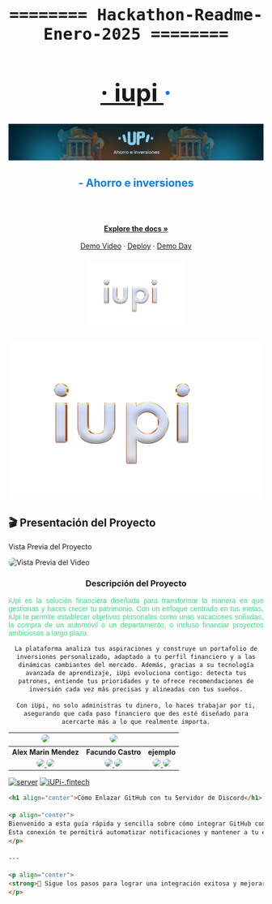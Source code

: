 <div align="center" style="font-family: 'Fira Code', monospace; font-size: 2rem;">
    <h4>======== Hackathon-Readme-Enero-2025 ========</h4>
</div>
<h1 align="center" style="color: #007bff; font-size: 3rem;"> 
<a href="https://iupi-fintech-nine.vercel.app/auth">· iupi </a> ·</h1>
<div align="center">  </div>
<!-- HEADER -->
<div align="center" width="100">
  <img src="https://github.com/No-Country-simulation/h4-05-fintech/blob/70ea30f0b72cd56b4107086613e518a59149a384/img/portada.png"
  alt="header"/>
</div>

<h2 align="center" style="color: #007bff;">- Ahorro e inversiones</h1><div align="center">
<br />
<!-- Espaciador adicional para mantener la estructura limpia -->
<div align="center">
<br />
</div>

<!-- Sección de enlaces destacados y recursos visuales -->
<br />
<a href="https://drive.google.com/drive/folders/1-dWnkU2_lItQym67uMMjzyHib0sHOiKL"><strong>Explore the docs »</strong></a>
<br />
<br />
<a href="https://drive.google.com/drive/folders/1-dWnkU2_lItQym67uMMjzyHib0sHOiKL">Demo Video</a>
·
<a href="https://iupi-fintech-nine.vercel.app/auth">Deploy</a>
·
<a href="https://drive.google.com/drive/folders/1-dWnkU2_lItQym67uMMjzyHib0sHOiKL">Demo Day</a>
</p>
</div>

<!-- Logo del proyecto con tamaño ajustado y alineación centrada -->
<div align="center">
  <p style="color: #007bff; font-weight: bold; font-size: 24px;"> 
  </p>
  <p align="center">
    <img src="https://github.com/No-Country-simulation/h4-05-fintech/blob/ee3d416d29ad343a50605e62f852adf61538d726/img/logo-iupi.png" 
         alt="Logo Iupi" 
         width="200" 
         height="auto"
         style="max-width: 100%; border-radius: 10px;">
  </p>
</div>
<div align="center">
  <p style="color: #007bff; font-weight: bold; font-size: 24px;">
  <!-- Imagen destacada o representativa del proyecto -->
  <p align="center">
    <img src="https://github.com/No-Country-simulation/h4-05-fintech/blob/ee3d416d29ad343a50605e62f852adf61538d726/img/logo-iupi.png" />
  </p>
</div>

<!-- Sección de presentación en video del proyecto -->
<div>
  <!-- Título de la sección con un icono representativo -->
  <h2>🎬 Presentación del Proyecto</h2>

  <p>
    <!-- Descripción breve o introducción opcional -->
    Vista Previa del Proyecto
  </p>

  <!-- Imagen/GIF que muestra una vista previa del video -->
  <img src="https://github.com/No-Country-simulation/h3-09-klowhub/blob/69353e68157afdb82db467f47ae80327990859d5/pm_imagen/Presentacion_h3-09-klowhub-demo-day.gif" 
       alt="Vista Previa del Video" 
       style="max-width: 100%; border-radius: 10px;">
</div>

<!-- PARTE 4 -->                        

<!-- Sección: Descripción del Proyecto -->
<div align="center">
  
  <!-- Estilos personalizados -->
  <style>
    @import url('https://fonts.googleapis.com/css2?family=Google+Sans:wght@400;700&display=swap');

    .android-text {
      font-family: 'Google Sans', sans-serif;
      font-weight: ;
      color: #3DDC84;
      max-width: 800px;
      text-align: justify;
    }
  </style>

  <!-- Título de la sección -->
  <h3 align="center">Descripción del Proyecto</h3>

  <!-- Párrafo con la descripción del proyecto -->
  <p class="android-text">
    iUpi es la solución financiera diseñada para transformar la manera en que gestionas y haces crecer tu patrimonio. Con un enfoque centrado en tus metas, iUpi te permite establecer objetivos personales como unas vacaciones soñadas, la compra de un automóvil o un departamento, o incluso financiar proyectos ambiciosos a largo plazo.

    La plataforma analiza tus aspiraciones y construye un portafolio de inversiones personalizado, adaptado a tu perfil financiero y a las dinámicas cambiantes del mercado. Además, gracias a su tecnología avanzada de aprendizaje, iUpi evoluciona contigo: detecta tus patrones, entiende tus prioridades y te ofrece recomendaciones de inversión cada vez más precisas y alineadas con tus sueños.

    Con iUpi, no solo administras tu dinero, lo haces trabajar por ti, asegurando que cada paso financiero que des esté diseñado para acercarte más a lo que realmente importa.
  </p>

</div>









<!-- Tabla de Perfiles: Muestra avatares, nombres y enlaces a GitHub y LinkedIn de los usuarios -->
<table>
  <!-- Encabezado de la tabla -->
  <thead>
    <tr>
      <!-- Imagen 1 del avatar para el primer usuario -->
      <th align="center">
        <img src="https://avatars.githubusercontent.com/u/77815088?v=4" width="50" style="width: 120px; border-radius: 50%;">
      </th>
      <!-- Imagen 2 del avatar para el segundo usuario -->
      <th align="center">
        <img src="https://media.licdn.com/dms/image/v2/D4D35AQHyuUYC98fFjA/profile-framedphoto-shrink_800_800/profile-framedphoto-shrink_800_800/0/1714351837610?e=1738634400&v=beta&t=femcoeZhqSI1adaMKwSfYZI8Ahhphvr42QweT1LerMQ" style="width: 120px; border-radius: 50%;">
      </th>
      <!-- Imagen 3 del  avatar para el tercer usuario -->
      <th align="center">
        <img src="" style="width: 120px; border-radius: 50%;">
      </th>
    </tr>
  </thead>
  <tbody>
    <!-- Fila de los nombres de los usuarios -->
    <tr>
      <td align="center"><strong>Alex Marin Mendez</strong></td>
      <td align="center"><strong>Facundo Castro</strong></td>
      <td align="center"><strong>ejemplo</strong></td>
    </tr>
    <!-- Fila de los enlaces a GitHub y LinkedIn -->
    <tr>
      <td align="center">
        <!-- Enlace al perfil 1 de GitHub -->
        <a href="https://github.com/alexmarinmendez">
          <img src="https://raw.githubusercontent.com/LionelStaricoff/c16-84-ft-java/615dd2bb3247fd67184c5c9a3c0ff80d58c8da9f/proyecto/github.svg" " style="max-width: 100%; border-radius: 10px;">
        </a>
        <!-- Enlace al perfil 1 de LinkedIn -->
        <a href="https://www.linkedin.com/in/alexmarinmendez/" rel="nofollow">
          <img src="https://raw.githubusercontent.com/LionelStaricoff/c16-84-ft-java/615dd2bb3247fd67184c5c9a3c0ff80d58c8da9f/proyecto/linkedin.svg" style="max-width: 100%; border-radius: 10px;">
      </td>
      <td align="center">
        <!-- Enlace al perfil 2 de GitHub -->
        <a href="https://github.com/schweigenderFlugel">
          <img src="https://raw.githubusercontent.com/LionelStaricoff/c16-84-ft-java/615dd2bb3247fd67184c5c9a3c0ff80d58c8da9f/proyecto/github.svg" style="max-width: 100%; border-radius: 10px;">
        </a>
        <!-- Enlace al perfil 2 de LinkedIn -->
        <a href="https://www.linkedin.com/in/facundo-castro-87b864234" rel="nofollow">
          <img src="https://raw.githubusercontent.com/LionelStaricoff/c16-84-ft-java/615dd2bb3247fd67184c5c9a3c0ff80d58c8da9f/proyecto/linkedin.svg" style="max-width: 100%; border-radius: 10px;">
      </td>
      <td align="center">
        <!-- Enlace al perfil 3 de GitHub -->
        <a href="ejemplo aqui">
          <img src="https://raw.githubusercontent.com/LionelStaricoff/c16-84-ft-java/615dd2bb3247fd67184c5c9a3c0ff80d58c8da9f/proyecto/github.svg" style="max-width: 100%; border-radius: 10px;">
        </a>
        <!-- Enlace al perfil 3 de LinkedIn -->
        <a href="ejemplo aqui" rel="nofollow">
          <img src="https://raw.githubusercontent.com/LionelStaricoff/c16-84-ft-java/615dd2bb3247fd67184c5c9a3c0ff80d58c8da9f/proyecto/linkedin.svg" style="max-width: 100%; border-radius: 10px;">
        </a>
      </td>
    </tr>
  </tbody>
</table>









[![server](https://github.com/No-Country-simulation/h4-05-fintech/actions/workflows/server.yml/badge.svg)](https://github.com/No-Country-simulation/h4-05-fintech/actions/workflows/server.yml)
[![iUPi-.fintech](https://img.shields.io/endpoint?url=https://cloud.cypress.io/badge/simple/pdsjfm&style=flat&logo=cypress)](https://cloud.cypress.io/projects/pdsjfm/runs)

```markdown
<h1 align="center">Cómo Enlazar GitHub con tu Servidor de Discord</h1>

<p align="center">
Bienvenido a esta guía rápida y sencilla sobre cómo integrar GitHub con tu servidor de Discord.
Esta conexión te permitirá automatizar notificaciones y mantener a tu equipo informado sobre actualizaciones de repositorios en tiempo real.
</p>

---

<p align="center">
<strong>🔗 Sigue los pasos para lograr una integración exitosa y mejorar la colaboración en tus proyectos.</strong>
</p>

```

